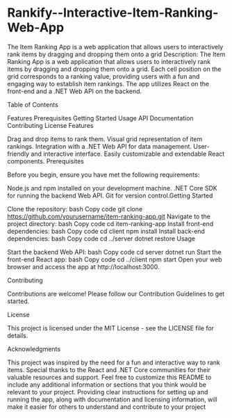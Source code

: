 # Rankify--Interactive-Item-Ranking-Web-App


The Item Ranking App is a web application that allows users to interactively rank items by dragging and dropping them onto a grid
Description:
The Item Ranking App is a web application that allows users to interactively rank items by dragging and dropping them onto a grid. Each cell position on the grid corresponds to a ranking value, providing users with a fun and engaging way to establish item rankings. The app utilizes React on the front-end and a .NET Web API on the backend.

Table of Contents

Features
Prerequisites
Getting Started
Usage
API Documentation
Contributing
License
Features

Drag and drop items to rank them.
Visual grid representation of item rankings.
Integration with a .NET Web API for data management.
User-friendly and interactive interface.
Easily customizable and extendable React components.
Prerequisites

Before you begin, ensure you have met the following requirements:

Node.js and npm installed on your development machine.
.NET Core SDK for running the backend Web API.
Git for version control.Getting Started

Clone the repository:
bash
Copy code
git clone https://github.com/yourusername/item-ranking-app.git
Navigate to the project directory:
bash
Copy code
cd item-ranking-app
Install front-end dependencies:
bash
Copy code
cd client
npm install
Install back-end dependencies:
bash
Copy code
cd ../server
dotnet restore
Usage

Start the backend Web API:
bash
Copy code
cd server
dotnet run
Start the front-end React app:
bash
Copy code
cd ../client
npm start
Open your web browser and access the app at http://localhost:3000.

Contributing

Contributions are welcome! Please follow our Contribution Guidelines to get started.

License

This project is licensed under the MIT License - see the LICENSE file for details.

Acknowledgments

This project was inspired by the need for a fun and interactive way to rank items.
Special thanks to the React and .NET Core communities for their valuable resources and support.
Feel free to customize this README to include any additional information or sections that you think would be relevant to your project. Providing clear instructions for setting up and running the app, along with documentation and licensing information, will make it easier for others to understand and contribute to your project
